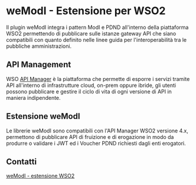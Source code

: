 # weModI - Estensione per WSO2

Il plugin weModI integra i pattern ModI e PDND all'interno della piattaforma WSO2 permettendo di pubblicare sulle istanze gateway API che siano compatibili con quanto definito nelle linee guida per l'interoperabilità tra le pubbliche amministrazioni.

## API Management
WSO [API Manager](https://wso2.com/api-manager/) è la piattaforma che permette di esporre i servizi tramite API all'interno di infrastrutture cloud, on-prem oppure ibride, gli utenti possono pubblicare e gestire il ciclo di vita di ogni versione di API in maniera indipendente.

## Estensione weModI
Le librerie weModI sono compatibili con l'API Manager WSO2 versione 4.x, permettono di pubblicare API di fruizione e di erogazione in modo da produrre o validare i JWT ed i Voucher PDND richiesti dagli enti erogatori.

## Contatti
[weModI - estensione WSO2](https://www.profesia.it/it/wemodi-estensione-wso2)
